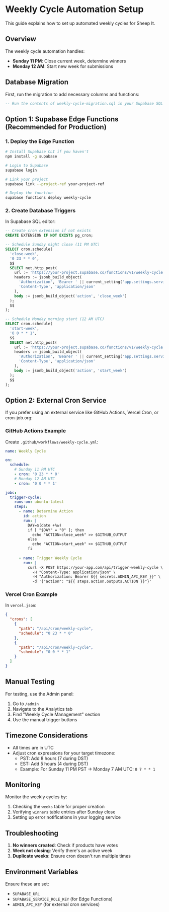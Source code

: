 # Weekly Cycle Automation Setup

This guide explains how to set up automated weekly cycles for Sheep It.

## Overview

The weekly cycle automation handles:
- **Sunday 11 PM**: Close current week, determine winners
- **Monday 12 AM**: Start new week for submissions

## Database Migration

First, run the migration to add necessary columns and functions:

```sql
-- Run the contents of weekly-cycle-migration.sql in your Supabase SQL editor
```

## Option 1: Supabase Edge Functions (Recommended for Production)

### 1. Deploy the Edge Function

```bash
# Install Supabase CLI if you haven't
npm install -g supabase

# Login to Supabase
supabase login

# Link your project
supabase link --project-ref your-project-ref

# Deploy the function
supabase functions deploy weekly-cycle
```

### 2. Create Database Triggers

In Supabase SQL editor:

```sql
-- Create cron extension if not exists
CREATE EXTENSION IF NOT EXISTS pg_cron;

-- Schedule Sunday night close (11 PM UTC)
SELECT cron.schedule(
  'close-week',
  '0 23 * * 0',
  $$
  SELECT net.http_post(
    url := 'https://your-project.supabase.co/functions/v1/weekly-cycle',
    headers := jsonb_build_object(
      'Authorization', 'Bearer ' || current_setting('app.settings.service_role_key'),
      'Content-Type', 'application/json'
    ),
    body := jsonb_build_object('action', 'close_week')
  );
  $$
);

-- Schedule Monday morning start (12 AM UTC)
SELECT cron.schedule(
  'start-week',
  '0 0 * * 1',
  $$
  SELECT net.http_post(
    url := 'https://your-project.supabase.co/functions/v1/weekly-cycle',
    headers := jsonb_build_object(
      'Authorization', 'Bearer ' || current_setting('app.settings.service_role_key'),
      'Content-Type', 'application/json'
    ),
    body := jsonb_build_object('action', 'start_week')
  );
  $$
);
```

## Option 2: External Cron Service

If you prefer using an external service like GitHub Actions, Vercel Cron, or cron-job.org:

### GitHub Actions Example

Create `.github/workflows/weekly-cycle.yml`:

```yaml
name: Weekly Cycle

on:
  schedule:
    # Sunday 11 PM UTC
    - cron: '0 23 * * 0'
    # Monday 12 AM UTC
    - cron: '0 0 * * 1'

jobs:
  trigger-cycle:
    runs-on: ubuntu-latest
    steps:
      - name: Determine Action
        id: action
        run: |
          DAY=$(date +%w)
          if [ "$DAY" = "0" ]; then
            echo "ACTION=close_week" >> $GITHUB_OUTPUT
          else
            echo "ACTION=start_week" >> $GITHUB_OUTPUT
          fi
      
      - name: Trigger Weekly Cycle
        run: |
          curl -X POST https://your-app.com/api/trigger-weekly-cycle \
            -H "Content-Type: application/json" \
            -H "Authorization: Bearer ${{ secrets.ADMIN_API_KEY }}" \
            -d '{"action": "${{ steps.action.outputs.ACTION }}"}'
```

### Vercel Cron Example

In `vercel.json`:

```json
{
  "crons": [
    {
      "path": "/api/cron/weekly-cycle",
      "schedule": "0 23 * * 0"
    },
    {
      "path": "/api/cron/weekly-cycle",
      "schedule": "0 0 * * 1"
    }
  ]
}
```

## Manual Testing

For testing, use the Admin panel:

1. Go to `/admin`
2. Navigate to the Analytics tab
3. Find "Weekly Cycle Management" section
4. Use the manual trigger buttons

## Timezone Considerations

- All times are in UTC
- Adjust cron expressions for your target timezone:
  - PST: Add 8 hours (7 during DST)
  - EST: Add 5 hours (4 during DST)
  - Example: For Sunday 11 PM PST → Monday 7 AM UTC: `0 7 * * 1`

## Monitoring

Monitor the weekly cycles by:
1. Checking the `weeks` table for proper creation
2. Verifying `winners` table entries after Sunday close
3. Setting up error notifications in your logging service

## Troubleshooting

1. **No winners created**: Check if products have votes
2. **Week not closing**: Verify there's an active week
3. **Duplicate weeks**: Ensure cron doesn't run multiple times

## Environment Variables

Ensure these are set:
- `SUPABASE_URL`
- `SUPABASE_SERVICE_ROLE_KEY` (for Edge Functions)
- `ADMIN_API_KEY` (for external cron services)